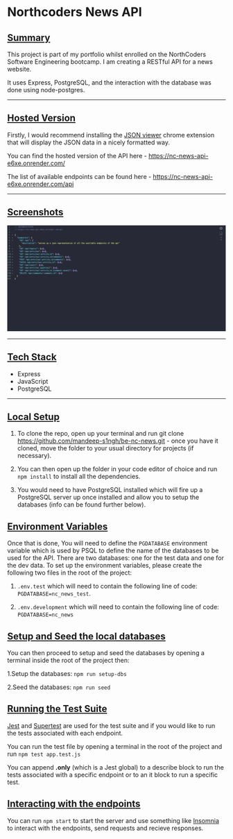 # **Northcoders News API**

## <ins>Summary</ins>

This project is part of my portfolio whilst enrolled on the NorthCoders Software Engineering bootcamp. I am creating a RESTful API for a news website.

It uses Express, PostgreSQL, and the interaction with the database was done using node-postgres.

---

## <ins>Hosted Version</ins>

Firstly, I would recommend installing the [JSON viewer](https://chrome.google.com/webstore/detail/json-viewer/gbmdgpbipfallnflgajpaliibnhdgobh) chrome extension that will display the JSON data in a nicely formatted way.

You can find the hosted version of the API here - https://nc-news-api-e6xe.onrender.com/

The list of available endpoints can be found here - https://nc-news-api-e6xe.onrender.com/api

---

## <ins>Screenshots</ins>

![Endpoints](./screenshots/endpoints.png)

---

## <ins>Tech Stack</ins>

- Express
- JavaScript
- PostgreSQL

---

## <ins>Local Setup</ins>

1. To clone the repo, open up your terminal and run git clone https://github.com/mandeep-s1ngh/be-nc-news.git - once you have it cloned, move the folder to your usual directory for projects (if necessary).

2. You can then open up the folder in your code editor of choice and run `npm install` to install all the dependencies.

3. You would need to have PostgreSQL installed which will fire up a PostgreSQL server up once installed and allow you to setup the databases (info can be found further below).

## <ins>Environment Variables</ins>

Once that is done, You will need to define the `PGDATABASE` environment variable which is used by PSQL to define the name of the databases to be used for the API.
There are two databases: one for the test data and one for the dev data.
To set up the environment variables, please create the following two files in the root of the project:

1. `.env.test` which will need to contain the following line of code: `PGDATABASE=nc_news_test`.

2. `.env.development` which will need to contain the following line of code: `PGDATABASE=nc_news`

## <ins>Setup and Seed the local databases</ins>

You can then proceed to setup and seed the databases by opening a terminal inside the root of the project then:

1.Setup the databases: `npm run setup-dbs`

2.Seed the databases: `npm run seed`

## <ins>Running the Test Suite</ins>

[Jest](https://jestjs.io/) and [Supertest](https://github.com/ladjs/supertest) are used for the test suite and if you would like to run the tests associated with each endpoint.

You can run the test file by opening a terminal in the root of the project and run `npm test app.test.js`

You can append **.only** (which is a Jest global) to a describe block to run the tests associated with a specific endpoint or to an it block to run a specific test.

## <ins>Interacting with the endpoints</ins>

You can run `npm start` to start the server and use something like [Insomnia](https://insomnia.rest/) to interact with the endpoints, send requests and recieve responses.
